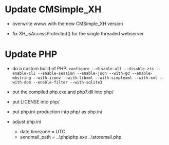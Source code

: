Update CMSimple_XH
==================

* overwrite www/ with the new CMSimple_XH version

* fix XH_isAccessProtected() for the single threaded webserver

Update PHP
==========

* do a custom build of PHP:
  `configure --disable-all --disable-zts --enable-cli --enable-session --enable-json --with-gd --enable-mbstring --with-iconv --with-libxml --with-simplexml --with-xml --with-dom --enable-filter --with-sqlite3`

* put the compiled php.exe and php7.dll into php/

* put LICENSE into php/

* put php.ini-production into php/ as php.ini

* adjust php.ini
  * date.timezone = UTC
  * sendmail_path = ..\php\php.exe ..\storemail.php
